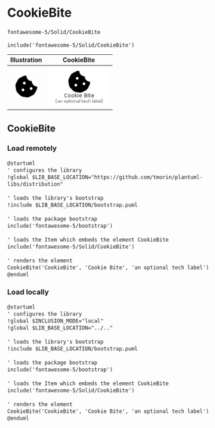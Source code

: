 # CookieBite


```text
fontawesome-5/Solid/CookieBite
```

```text
include('fontawesome-5/Solid/CookieBite')
```



| Illustration | CookieBite |
| :---: | :---: |
| ![illustration for Illustration](../../fontawesome-5/Solid/CookieBite.png) | ![illustration for CookieBite](../../fontawesome-5/Solid/CookieBite.Local.png) |




## CookieBite

### Load remotely
```plantuml
@startuml
' configures the library
!global $LIB_BASE_LOCATION="https://github.com/tmorin/plantuml-libs/distribution"

' loads the library's bootstrap
!include $LIB_BASE_LOCATION/bootstrap.puml

' loads the package bootstrap
include('fontawesome-5/bootstrap')

' loads the Item which embeds the element CookieBite
include('fontawesome-5/Solid/CookieBite')

' renders the element
CookieBite('CookieBite', 'Cookie Bite', 'an optional tech label')
@enduml
```

### Load locally
```plantuml
@startuml
' configures the library
!global $INCLUSION_MODE="local"
!global $LIB_BASE_LOCATION="../.."

' loads the library's bootstrap
!include $LIB_BASE_LOCATION/bootstrap.puml

' loads the package bootstrap
include('fontawesome-5/bootstrap')

' loads the Item which embeds the element CookieBite
include('fontawesome-5/Solid/CookieBite')

' renders the element
CookieBite('CookieBite', 'Cookie Bite', 'an optional tech label')
@enduml
```

